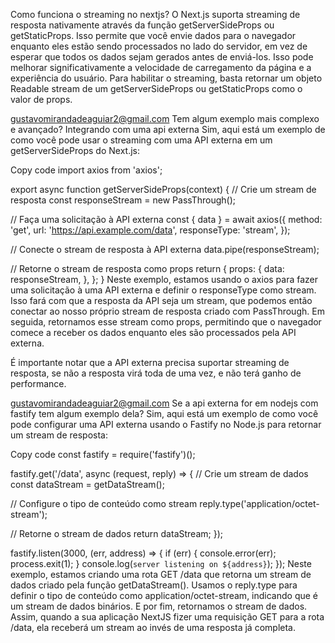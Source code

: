 Como funciona o streaming no nextjs?
O Next.js suporta streaming de resposta nativamente através da função getServerSideProps ou getStaticProps. Isso permite que você envie dados para o navegador enquanto eles estão sendo processados no lado do servidor, em vez de esperar que todos os dados sejam gerados antes de enviá-los. Isso pode melhorar significativamente a velocidade de carregamento da página e a experiência do usuário. Para habilitar o streaming, basta retornar um objeto Readable stream de um getServerSideProps ou getStaticProps como o valor de props.




gustavomirandadeaguiar2@gmail.com
Tem algum exemplo mais complexo e avançado? Integrando com uma api externa
Sim, aqui está um exemplo de como você pode usar o streaming com uma API externa em um getServerSideProps do Next.js:

Copy code
import axios from 'axios';

export async function getServerSideProps(context) {
  // Crie um stream de resposta
  const responseStream = new PassThrough();

  // Faça uma solicitação à API externa
  const { data } = await axios({
    method: 'get',
    url: 'https://api.example.com/data',
    responseType: 'stream',
  });

  // Conecte o stream de resposta à API externa
  data.pipe(responseStream);

  // Retorne o stream de resposta como props
  return {
    props: {
      data: responseStream,
    },
  };
}
Neste exemplo, estamos usando o axios para fazer uma solicitação à uma API externa e definir o responseType como stream. Isso fará com que a resposta da API seja um stream, que podemos então conectar ao nosso próprio stream de resposta criado com PassThrough. Em seguida, retornamos esse stream como props, permitindo que o navegador comece a receber os dados enquanto eles são processados ​​pela API externa.

É importante notar que a API externa precisa suportar streaming de resposta, se não a resposta virá toda de uma vez, e não terá ganho de performance.




gustavomirandadeaguiar2@gmail.com
Se a api externa for em nodejs com fastify tem algum exemplo dela?
Sim, aqui está um exemplo de como você pode configurar uma API externa usando o Fastify no Node.js para retornar um stream de resposta:

Copy code
const fastify = require('fastify')();

fastify.get('/data', async (request, reply) => {
  // Crie um stream de dados
  const dataStream = getDataStream();

  // Configure o tipo de conteúdo como stream
  reply.type('application/octet-stream');

  // Retorne o stream de dados
  return dataStream;
});

fastify.listen(3000, (err, address) => {
  if (err) {
    console.error(err);
    process.exit(1);
  }
  console.log(`server listening on ${address}`);
});
Neste exemplo, estamos criando uma rota GET /data que retorna um stream de dados criado pela função getDataStream(). Usamos o reply.type para definir o tipo de conteúdo como application/octet-stream, indicando que é um stream de dados binários. E por fim, retornamos o stream de dados. Assim, quando a sua aplicação NextJS fizer uma requisição GET para a rota /data, ela receberá um stream ao invés de uma resposta já completa.